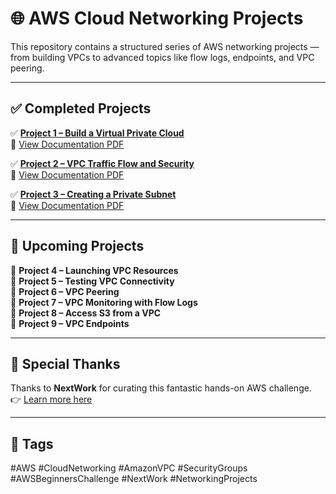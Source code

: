 # 🌐 AWS Cloud Networking Projects

This repository contains a structured series of AWS networking projects — from building VPCs to advanced topics like flow logs, endpoints, and VPC peering.

---

## ✅ Completed Projects

✅ **[Project 1 – Build a Virtual Private Cloud](./Project-1-Virtual-Private-Cloud)**  
📄 [View Documentation PDF](./Project-1-Virtual-Private-Cloud/Documents/VPC-Setup-Documentation.pdf)

✅ **[Project 2 – VPC Traffic Flow and Security](./Project-2-VPC-Traffic-and-Security)**  
📄 [View Documentation PDF](./Project-2-VPC-Traffic-and-Security/Documents/VPC-Traffic-Documentation.pdf)

✅ **[Project 3 – Creating a Private Subnet](./Project-3-Private-Subnet)**  
📄 [View Documentation PDF](./Project-3-Private-Subnet/Documents/Private-Subnet-Guide.pdf)

---

## 🔄 Upcoming Projects

🔄 **Project 4 – Launching VPC Resources**  
🔄 **Project 5 – Testing VPC Connectivity**  
🔄 **Project 6 – VPC Peering**  
🔄 **Project 7 – VPC Monitoring with Flow Logs**  
🔄 **Project 8 – Access S3 from a VPC**  
🔄 **Project 9 – VPC Endpoints**

---

## 🙏 Special Thanks

Thanks to **NextWork** for curating this fantastic hands-on AWS challenge.  
👉 [Learn more here](https://link.nextwork.org/linkedin)

---

## 🔖 Tags

#AWS #CloudNetworking #AmazonVPC #SecurityGroups  
#AWSBeginnersChallenge #NextWork #NetworkingProjects
